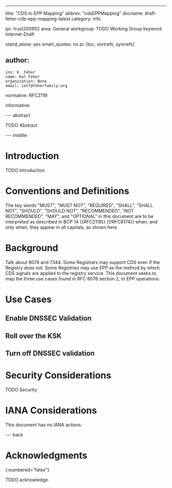 ---
title: "CDS to EPP Mapping"
abbrev: "cdsEPPMapping"
docname: draft-feher-cds-epp-mapping-latest
category: info

ipr: trust200902
area: General
workgroup: TODO Working Group
keyword: Internet-Draft

stand_alone: yes
smart_quotes: no
pi: [toc, sortrefs, symrefs]

author:
 -
    ins: K. Feher
    name: Kal Feher
    organization: None
    email: ietf@feherfamily.org

normative:
  RFC2119:

informative:



--- abstract

TODO Abstract

--- middle

# Introduction

TODO Introduction


# Conventions and Definitions

The key words "MUST", "MUST NOT", "REQUIRED", "SHALL", "SHALL NOT", "SHOULD",
"SHOULD NOT", "RECOMMENDED", "NOT RECOMMENDED", "MAY", and "OPTIONAL" in this
document are to be interpreted as described in BCP 14 {{RFC2119}} {{!RFC8174}}
when, and only when, they appear in all capitals, as shown here.

# Background

Talk about 8078 and 7344.
Some Registrars may support CDS even if the Registry does not.
Some Registries may use EPP as the method by which CDS signals are applied to the registry service.
This document seeks to map the three use cases found in RFC 8078 section 2, to EPP operations.

# Use Cases
## Enable DNSSEC Validation

## Roll over the KSK

## Turn off DNSSEC validation


# Security Considerations

TODO Security


# IANA Considerations

This document has no IANA actions.



--- back

# Acknowledgments
{:numbered="false"}

TODO acknowledge.
